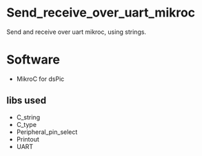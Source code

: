 # Send_receive_over_uart_mikroc
Send and receive over uart mikroc, using strings.

# Software
- MikroC for dsPic
## libs used
- C_string
- C_type
- Peripheral_pin_select
- Printout
- UART
